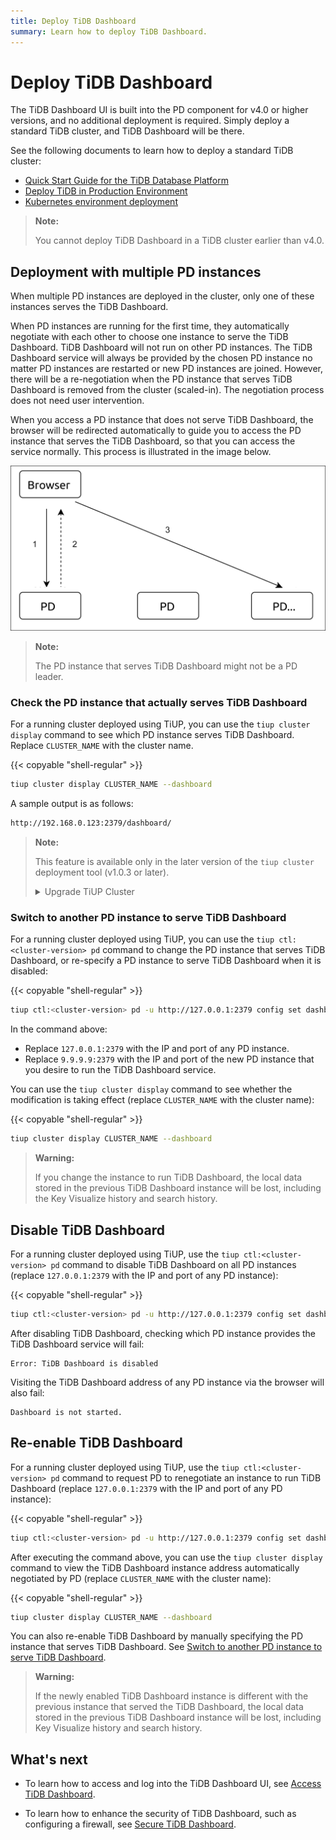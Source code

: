```yaml
---
title: Deploy TiDB Dashboard
summary: Learn how to deploy TiDB Dashboard.
---
```


# Deploy TiDB Dashboard

The TiDB Dashboard UI is built into the PD component for v4.0 or higher versions, and no additional deployment is required. Simply deploy a standard TiDB cluster, and TiDB Dashboard will be there.

See the following documents to learn how to deploy a standard TiDB cluster:

+ [Quick Start Guide for the TiDB Database Platform](/quick-start-with-tidb.md)
+ [Deploy TiDB in Production Environment](/production-deployment-using-tiup.md)
+ [Kubernetes environment deployment](https://docs.pingcap.com/tidb-in-kubernetes/stable/access-dashboard)

> **Note:**
>
> You cannot deploy TiDB Dashboard in a TiDB cluster earlier than v4.0.

## Deployment with multiple PD instances

When multiple PD instances are deployed in the cluster, only one of these instances serves the TiDB Dashboard.

When PD instances are running for the first time, they automatically negotiate with each other to choose one instance to serve the TiDB Dashboard. TiDB Dashboard will not run on other PD instances. The TiDB Dashboard service will always be provided by the chosen PD instance no matter PD instances are restarted or new PD instances are joined. However, there will be a re-negotiation when the PD instance that serves TiDB Dashboard is removed from the cluster (scaled-in). The negotiation process does not need user intervention.

When you access a PD instance that does not serve TiDB Dashboard, the browser will be redirected automatically to guide you to access the PD instance that serves the TiDB Dashboard, so that you can access the service normally. This process is illustrated in the image below.

![Process Schematic](/media/dashboard/dashboard-ops-multiple-pd.png)

> **Note:**
>
> The PD instance that serves TiDB Dashboard might not be a PD leader.

### Check the PD instance that actually serves TiDB Dashboard

For a running cluster deployed using TiUP, you can use the `tiup cluster display` command to see which PD instance serves TiDB Dashboard. Replace `CLUSTER_NAME` with the cluster name.

{{< copyable "shell-regular" >}}

```bash
tiup cluster display CLUSTER_NAME --dashboard
```

A sample output is as follows:

```bash
http://192.168.0.123:2379/dashboard/
```

> **Note:**
>
> This feature is available only in the later version of the `tiup cluster` deployment tool (v1.0.3 or later).
>
> <details>
> <summary>Upgrade TiUP Cluster</summary>
>
> {{< copyable "shell-regular" >}}
>
> ```bash
> tiup update --self
> tiup update cluster --force
> ```
>
> </details>

### Switch to another PD instance to serve TiDB Dashboard

For a running cluster deployed using TiUP, you can use the `tiup ctl:<cluster-version> pd` command to change the PD instance that serves TiDB Dashboard, or re-specify a PD instance to serve TiDB Dashboard when it is disabled:

{{< copyable "shell-regular" >}}

```bash
tiup ctl:<cluster-version> pd -u http://127.0.0.1:2379 config set dashboard-address http://9.9.9.9:2379
```

In the command above:

- Replace `127.0.0.1:2379` with the IP and port of any PD instance.
- Replace `9.9.9.9:2379` with the IP and port of the new PD instance that you desire to run the TiDB Dashboard service.

You can use the `tiup cluster display` command to see whether the modification is taking effect (replace `CLUSTER_NAME` with the cluster name):

{{< copyable "shell-regular" >}}

```bash
tiup cluster display CLUSTER_NAME --dashboard
```

> **Warning:**
>
> If you change the instance to run TiDB Dashboard, the local data stored in the previous TiDB Dashboard instance will be lost, including the Key Visualize history and search history.

## Disable TiDB Dashboard

For a running cluster deployed using TiUP, use the `tiup ctl:<cluster-version> pd` command to disable TiDB Dashboard on all PD instances (replace `127.0.0.1:2379` with the IP and port of any PD instance):

{{< copyable "shell-regular" >}}

```bash
tiup ctl:<cluster-version> pd -u http://127.0.0.1:2379 config set dashboard-address none
```

After disabling TiDB Dashboard, checking which PD instance provides the TiDB Dashboard service will fail:

```
Error: TiDB Dashboard is disabled
```

Visiting the TiDB Dashboard address of any PD instance via the browser will also fail:

```
Dashboard is not started.
```

## Re-enable TiDB Dashboard

For a running cluster deployed using TiUP, use the `tiup ctl:<cluster-version> pd` command to request PD to renegotiate an instance to run TiDB Dashboard (replace `127.0.0.1:2379` with the IP and port of any PD instance):

{{< copyable "shell-regular" >}}

```bash
tiup ctl:<cluster-version> pd -u http://127.0.0.1:2379 config set dashboard-address auto
```

After executing the command above, you can use the `tiup cluster display` command to view the TiDB Dashboard instance address automatically negotiated by PD (replace `CLUSTER_NAME` with the cluster name):

{{< copyable "shell-regular" >}}

```bash
tiup cluster display CLUSTER_NAME --dashboard
```

You can also re-enable TiDB Dashboard by manually specifying the PD instance that serves TiDB Dashboard. See [Switch to another PD instance to serve TiDB Dashboard](#switch-to-another-pd-instance-to-serve-tidb-dashboard).

> **Warning:**
>
> If the newly enabled TiDB Dashboard instance is different with the previous instance that served the TiDB Dashboard, the local data stored in the previous TiDB Dashboard instance will be lost, including Key Visualize history and search history.

## What's next

- To learn how to access and log into the TiDB Dashboard UI, see [Access TiDB Dashboard](/dashboard/dashboard-access.md).

- To learn how to enhance the security of TiDB Dashboard, such as configuring a firewall, see [Secure TiDB Dashboard](/dashboard/dashboard-ops-security.md).
